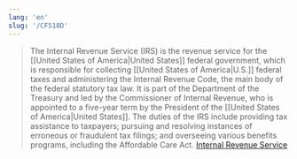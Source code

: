 ```yaml
---
lang: 'en'
slug: '/CF518D'
---
```


> The Internal Revenue Service (IRS) is the revenue service for the [[United States of America|United States]] federal government, which is responsible for collecting [[United States of America|U.S.]] federal taxes and administering the Internal Revenue Code, the main body of the federal statutory tax law. It is part of the Department of the Treasury and led by the Commissioner of Internal Revenue, who is appointed to a five-year term by the President of the [[United States of America|United States]]. The duties of the IRS include providing tax assistance to taxpayers; pursuing and resolving instances of erroneous or fraudulent tax filings; and overseeing various benefits programs, including the Affordable Care Act. [Internal Revenue Service](https://en.wikipedia.org/wiki/Internal_Revenue_Service)
